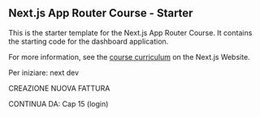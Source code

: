 ## Next.js App Router Course - Starter

This is the starter template for the Next.js App Router Course. It contains the starting code for the dashboard application.

For more information, see the [course curriculum](https://nextjs.org/learn) on the Next.js Website.

Per iniziare: next dev

CREAZIONE NUOVA FATTURA

CONTINUA DA: 
Cap 15 (login)